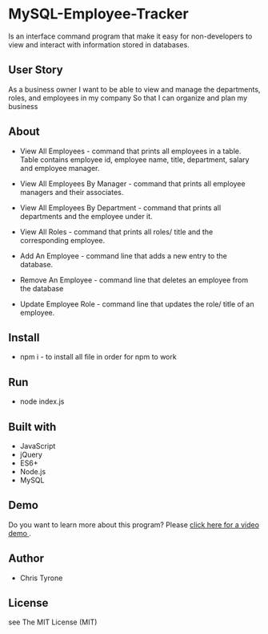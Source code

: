 # MySQL-Employee-Tracker

Is an interface command program that make it easy for non-developers to view and interact with information stored in databases. 
## User Story
As a business owner
I want to be able to view and manage the departments, roles, and employees in my company
So that I can organize and plan my business


## About


* View All Employees - command that prints all employees in a table. Table contains employee id, employee name, title, department, salary and employee manager.

* View All Employees By Manager - command that prints all employee managers and their associates.

* View All Employees By Department - command that prints all departments and the employee under it.

* View All Roles - command that prints all roles/ title and the corresponding employee.

* Add An Employee - command line that adds a new entry to the database.

* Remove An Employee - command line that deletes an employee from the database

* Update Employee Role - command line that updates the role/ title of an employee.



## Install
* npm i - to install all file in order for npm to work


## Run 
* node index.js

## Built with
* JavaScript
* jQuery
* ES6+
* Node.js
* MySQL

## Demo

Do you want to learn more about this program? Please <a href="https://www.youtube.com/watch?v=Wl2rWB8KFn4"> click here for a video demo </a>.

## Author
* Chris Tyrone

## License
see The MIT License (MIT)
